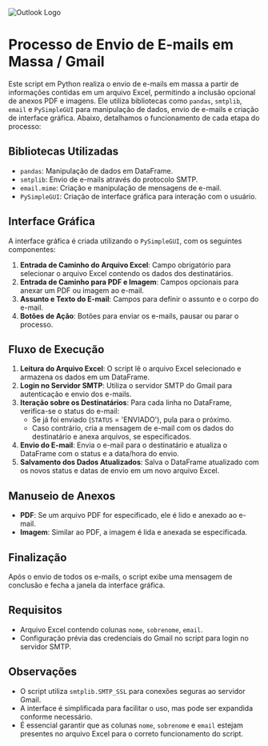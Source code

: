 ![Outlook Logo](https://upload.wikimedia.org/wikipedia/commons/thumb/0/0b/Microsoft_Outlook_2013-2019_logo.svg/1200px-Microsoft_Outlook_2013-2019_logo.svg.png)

# Processo de Envio de E-mails em Massa / Gmail

Este script em Python realiza o envio de e-mails em massa a partir de informações contidas em um arquivo Excel, permitindo a inclusão opcional de anexos PDF e imagens. Ele utiliza bibliotecas como `pandas`, `smtplib`, `email` e `PySimpleGUI` para manipulação de dados, envio de e-mails e criação de interface gráfica. Abaixo, detalhamos o funcionamento de cada etapa do processo:

## Bibliotecas Utilizadas

- `pandas`: Manipulação de dados em DataFrame.
- `smtplib`: Envio de e-mails através do protocolo SMTP.
- `email.mime`: Criação e manipulação de mensagens de e-mail.
- `PySimpleGUI`: Criação de interface gráfica para interação com o usuário.

## Interface Gráfica

A interface gráfica é criada utilizando o `PySimpleGUI`, com os seguintes componentes:

1. **Entrada de Caminho do Arquivo Excel**: Campo obrigatório para selecionar o arquivo Excel contendo os dados dos destinatários.
2. **Entrada de Caminho para PDF e Imagem**: Campos opcionais para anexar um PDF ou imagem ao e-mail.
3. **Assunto e Texto do E-mail**: Campos para definir o assunto e o corpo do e-mail.
4. **Botões de Ação**: Botões para enviar os e-mails, pausar ou parar o processo.

## Fluxo de Execução

1. **Leitura do Arquivo Excel**: O script lê o arquivo Excel selecionado e armazena os dados em um DataFrame.
2. **Login no Servidor SMTP**: Utiliza o servidor SMTP do Gmail para autenticação e envio dos e-mails.
3. **Iteração sobre os Destinatários**: Para cada linha no DataFrame, verifica-se o status do e-mail:
    - Se já foi enviado (`STATUS` = 'ENVIADO'), pula para o próximo.
    - Caso contrário, cria a mensagem de e-mail com os dados do destinatário e anexa arquivos, se especificados.
4. **Envio do E-mail**: Envia o e-mail para o destinatário e atualiza o DataFrame com o status e a data/hora do envio.
5. **Salvamento dos Dados Atualizados**: Salva o DataFrame atualizado com os novos status e datas de envio em um novo arquivo Excel.

## Manuseio de Anexos

- **PDF**: Se um arquivo PDF for especificado, ele é lido e anexado ao e-mail.
- **Imagem**: Similar ao PDF, a imagem é lida e anexada se especificada.

## Finalização

Após o envio de todos os e-mails, o script exibe uma mensagem de conclusão e fecha a janela da interface gráfica.

## Requisitos

- Arquivo Excel contendo colunas `nome`, `sobrenome`, `email`.
- Configuração prévia das credenciais do Gmail no script para login no servidor SMTP.

## Observações

- O script utiliza `smtplib.SMTP_SSL` para conexões seguras ao servidor Gmail.
- A interface é simplificada para facilitar o uso, mas pode ser expandida conforme necessário.
- É essencial garantir que as colunas `nome`, `sobrenome` e `email` estejam presentes no arquivo Excel para o correto funcionamento do script.

